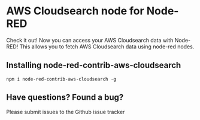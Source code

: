 # AWS Cloudsearch node for Node-RED

Check it out! Now you can access your AWS Cloudsearch data with Node-RED!
This allows you to fetch AWS Cloudsearch data using node-red nodes.

Installing node-red-contrib-aws-cloudsearch
----------------------------
    
    npm i node-red-contrib-aws-cloudsearch -g


Have questions?  Found a bug?
-----------------------------
Please submit issues to the Github issue tracker
